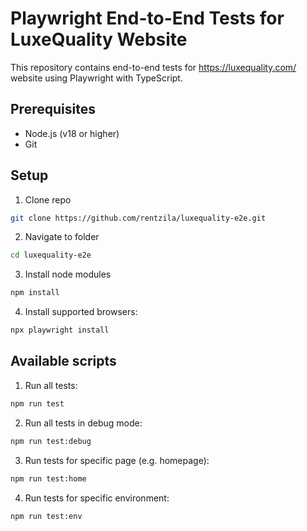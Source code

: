 # Playwright End-to-End Tests for LuxeQuality Website

This repository contains end-to-end tests for https://luxequality.com/ website using Playwright with TypeScript.

## Prerequisites

- Node.js (v18 or higher)
- Git

## Setup

1. Clone repo

```sh
git clone https://github.com/rentzila/luxequality-e2e.git

```

2. Navigate to folder

```sh
cd luxequality-e2e

```

3. Install node modules

```sh
npm install

```

4. Install supported browsers:

```sh
npx playwright install

```

## Available scripts

1. Run all tests:

```sh
npm run test

```

2. Run all tests in debug mode:

```sh
npm run test:debug

```

3. Run tests for specific page (e.g. homepage):

```sh
npm run test:home
```

4. Run tests for specific environment:

```sh
npm run test:env
```